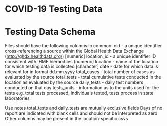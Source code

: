 # COVID-19 Testing Data

# Testing Data Schema
Files should have the following columns in common:
nid - a unique identifier cross-referencing a source within the Global Health Data Exchange (http://ghdx.healthdata.org/) [numeric]
location_id - a unique identifier ID consistent with IHME hierarchies [numeric]
location - name of the location for which testing data is collected [character]
date - date for which data is relevant for in format dd.mm.yyyy
total_cases - total number of cases as evaluated by the source
total_tests - total cumulative tests conducted in the location as evaluated by the source
daily_tests - daily test numbers conducted on that day
tests_units - information as to the units used for the tests e.g. total tests processed, individuals tested, tests process in state laboratories

Use notes
total_tests and daily_tests are mutually exclusive fields
Days of no report are indicated with blank cells and should not be interpreted as zero
Other columns may be present in the location-specific csvs

